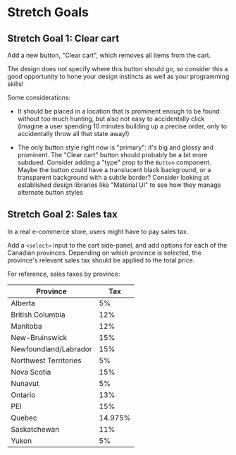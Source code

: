 # Stretch Goals

## Stretch Goal 1: Clear cart

Add a new button, "Clear cart", which removes all items from the cart.

The design does not specify where this button should go, so consider this a good opportunity to hone your design instincts as well as your programming skills!

Some considerations:

- It should be placed in a location that is prominent enough to be found without too much hunting, but also not easy to accidentally click (imagine a user spending 10 minutes building up a precise order, only to accidentally throw all that state away!)

- The only button style right now is "primary": it's big and glossy and prominent. The "Clear cart" button should probably be a bit more subdued. Consider adding a "type" prop to the `Button` component. Maybe the button could have a translucent black background, or a transparent background with a subtle border? Consider looking at established design libraries like "Material UI" to see how they manage alternate button styles

## Stretch Goal 2: Sales tax

In a real e-commerce store, users might have to pay sales tax.

Add a `<select>` input to the cart side-panel, and add options for each of the Canadian provinces. Depending on which province is selected, the province's relevant sales tax should be applied to the total price.

For reference, sales taxes by province:

| Province              | Tax     |
| --------------------- | ------- |
| Alberta               | 5%      |
| British Columbia      | 12%     |
| Manitoba              | 12%     |
| New-Bruinswick        | 15%     |
| Newfoundland/Labrador | 15%     |
| Northwest Territories | 5%      |
| Nova Scotia           | 15%     |
| Nunavut               | 5%      |
| Ontario               | 13%     |
| PEI                   | 15%     |
| Quebec                | 14.975% |
| Saskatchewan          | 11%     |
| Yukon                 | 5%      |
